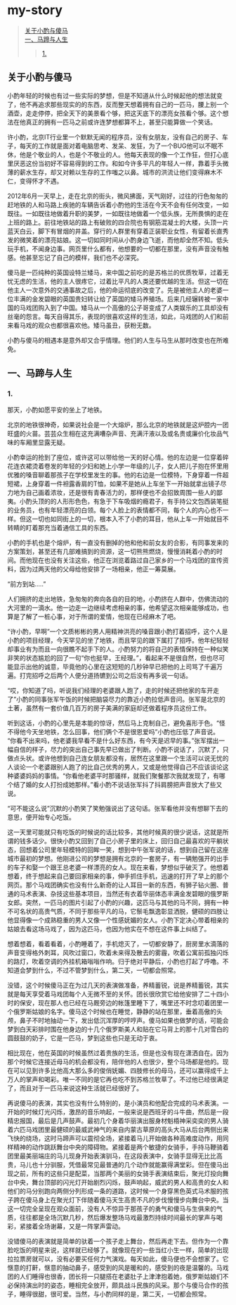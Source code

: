 # my-story
>[关于小酌与傻马](#1)  
[一、马蹄与人生](#2)
>>[1.](#21)
<h2 id='1'> 关于小酌与傻马</h2>

<p>小酌年轻的时候也有过一些实际的梦想，但是不知道从什么时候起他的想法就变了，他不再追求那些现实的的东西，反而整天想着拥有自己的一匹马，腰上别一个酒壶，走走停停，把全天下的美景看个够，把这天底下的漂亮女孩看个够。这个想法在他真正的拥有一匹马之前或许连梦想都算不上，甚至只能算做一个笑话。</p>
<p>许小酌，北京IT行业里一个默默无闻的程序员，没有女朋友，没有自己的房子、车子，每天的工作就是面对着电脑思考、发呆、发狂，为了一个BUG他可以不眠不休，他是个敬业的人，也是个不敬业的人。他每天表现的像一个工作狂，但打心底里厌恶这份当初好不容易得到的工作。和如今许多平凡的年轻人一样，靠着手头微薄的薪水生存，却又对赖以生存的工作嗤之以鼻。城市的洪流让他们变得麻木不仁，变得怀才不遇。</p>
<p>2012年6月一天早上，走在北京的街头，微风拂面，天气刚好，过往的行色匆匆的赶地铁的人和马路上疾驰的车辆告诉着小酌他的生活在今天不会有任何改变，一如既往。一如既往地做着升职的美梦，一如既往地做着一个低头族，无所畏惧的走在上班的路上。前往地铁站的路上有破败的四合院也有钢筋混凝土的大楼，头顶一片蓝天白云，脚下有冒烟的井盖。穿行的人群里有穿着正装职业女性，有留着长直秀发的微笑着的漂亮姑娘。这一切如同时间从小酌身边飞逝，而他却全然不知。低头玩手机，不闻身边事。网页里什么都有，他想要的一切都在那里，没有声音没有触感。他甚至忘记了自己的模样，我们也不必深究。</p>
<p>傻马是一匹纯种的英国设特兰矮马，来中国之前吃的是苏格兰的优质牧草，过着无忧无虑的生活，他的主人很疼它，过着比平凡的人类还要优越的生活。但这一切在他主人一次意外的交通事故之后，他的命运彻底的改变了。先是被他主人的老婆一位丰满的金发碧眼的英国贵妇转让给了英国的矮马养殖场。后来几经辗转被一家中国的马戏团购入到了中国。矮马从一个高傲的公子哥变成了人类娱乐的工具却没有丝毫的怨言。每天自得其乐，表现的很喜欢这样的生活，如此，马戏团的人们和前来看马戏的观众也都很喜欢他。矮马虽丑，获粉无数。</p>
<p>小酌与傻马的相遇本是意外却又合乎情理。他们的人生与马生从那时改变也在所难免。</p>

<h2 id='2'>一、马蹄与人生</h2>
<h3 id='21'>1.</h3>
<p> 那天，小酌如愿平安的坐上了地铁。</p>
<p>北京的地铁很神奇，如果说社会是一个大熔炉，那么北京的地铁就是这炉腔内一团旺盛的火苗。芸芸众生相在这充满嘈杂声音、充满汗液以及或名贵或廉价化妆品气味的车厢里显露无疑。</p>
<p> 小酌幸运的抢到了座位，或许这可以带给他一天的好心情。他的左边是一位穿着碎花连衣裙烫着卷发的年轻的少妇和她上小学一年级的儿子，女人把儿子抱在怀里用优雅的嗓音聊着那孩子在学校里发生的事。他的右边是一位模特，下身穿着一件超短裙，上身穿着一件袒露香肩的T恤，如果不是她从上车坐下一开始就拿出镜子尽力地为自己画着浓妆，还是很有青春活力的，那样便也不会招致周围一些人的鄙夷。小酌头顶的的人形形色色，有急于下车吸烟的瘾君子，有手持公文包西装笔挺的业务员，也有年轻漂亮的白领。每个人脸上的表情都不同，每个人的内心也不一样。但这一切也如同街上的一切，根本入不了小酌的耳目，他从上车一开始就目不转睛的盯着那充当着通信工具的东西。</p>
<p> 小酌的手机也是个熔炉，有一直没有删掉的他和他和前女友的合影，有同事发来的方案策划，甚至还有几部难搞到的资源，这一切熊熊燃烧，慢慢消耗着小酌的时间。而他现在也没有关注这些，他正在浏览着路过自己家乡的一个马戏团的宣传资料，因为过两天他的父母给他安排了一场相亲，他正一筹莫展。</p>
<p> “前方到站.....”</p>
<p>人们拥挤的走出地铁，急匆匆的奔向各自的目的地，小酌挤在人群中，仿佛流动的大河里的一滴水。他一边走一边继续考虑相亲的事，他希望这次相亲能够成功，也算是了解了一桩心事，对于所谓的爱情，他现在已经麻木了吧。</p>
<p>  “许小酌，早啊”一个文质彬彬的男人用精神洪亮的嗓音跟小酌打着招呼，这个人是小酌的项目经理，今天罕见的坐了地铁，而且罕见的跟下属打了招呼。他年纪轻轻却事业有为而且一向很瞧不起手下的人。小酌努力的将自己的表情保持在一种似笑非笑的状态尴尬的回了一句“你也挺早，王经理。”，看起来不是很自然，但也尽可能显示出他的诚意，毕竟他的心里在这短短的几秒钟早已把他的上司骂了千遍万遍。打完招呼之后两个人便分道扬镳到公司之后没有再多说一句话。</p>
<p>	“哎，你知道了吗，听说我们经理的老婆跟人跑了，走的时候还把他家的车开走了”小酌的同事张军午饭的时候把脑袋尽力的靠近小酌拉低声音问。张军是北京的土著，虽然有一套价值几百万的房子美满的家庭却还做着程序员这份工作。</p>
<p>   听到这话，小酌的心里先是本能的惊讶，然后马上克制自己，避免喜形于色。“怪不得他今天坐地铁，怎么回事，他们俩个不是很恩爱吗”小酌也压低了声音说。           “你看不出来吗，他老婆我早看不是什么好东西，有今天是迟早的事。”张军摆出一幅自信的样子，尽力的突出自己事先早已做出了判断。小酌不说话了，沉默了，只做点头状。或许他想到自己连女朋友都没有，居然在这里跟一个生活可以说无忧的人谈论一个老婆跟别人跑了的比自己优秀的男人，又或是他觉得自己不应该谈论这种婆婆妈妈的事情。“你看他老婆平时那骚样，就我们聚餐那次我就发现了，有哪个结了婚的女人打扮成她那样。”看小酌不说话张军抖了抖肩膀把声音放大了些又说。</p>
<p>   “可不能这么说”沉默的小酌笑了笑勉强说出了这句话。张军看他并没有想聊下去的意思，便开始专心吃饭。</p>
<p> 这一天里可能就只有吃饭的时候说的话比较多，其他时候真的很少说话，这就是所谓的钱多话少。很快小酌又回到了自己小房子里的床上，回归自己最喜欢的平躺状态，回想着公司里年轻模特的回眸一笑，想到中午张军说的话，想到自己留在这座城市最初的梦想。他刚进公司的梦想是拥有北京的一套房子，有一辆勉强开的出手的车子和娶一个跟王总老婆一样漂亮的女人。现在来看，梦想似乎破灭了。他想着想着，终于想起来自己要回家相亲的事，伸手抓住手机，迅速的打开了早上的那个网页。那个马戏团确实也没有什么新奇的让人耳目一新的东西，有狮子钻火圈、普通的马术表演、杂技这些基本项目，当然还有衣着华丽体态丰满金发碧眼的俄罗斯女郎。突然，一匹马的图片引起了小酌的兴趣，这匹马与其他的马不同，拥有一种不可名状的高贵气质，不同于那些平凡的马，它鬃毛飘逸彰显洒脱，健硕的四肢让他显得像一个成熟稳重的男人又像一个性感妩媚的女人。小酌下定决心带着相亲的姑娘去看这场马戏了，因为这匹马，也因为他实在不想在这件事上纠结了。</p>
<p>  想着想着，看着看着，小酌睡着了，手机熄灭了，一切都安静了，厨房里水滴落的声音变得格外刺耳，风吹过窗口，吹着未来得及散去的雾霾，吹着公寓前孤独闪烁的路灯，吹着空调的外挂机箱嗡嗡作响。归于绝对平静后，小酌也打起了呼噜。不知道会梦到什么，不过不管梦到什么，第二天，一切都会照常。</p>
<p>没错，这个时候傻马正在为过几天的表演做准备，养精蓄锐，说是养精蓄锐，其实就是每天享受着马戏团每个人无微不至的关怀。团长很欣赏它给他安排了二十四小时的保安，现在那人也已经在马厩旁边的帐篷里睡下了，嘴里还不时念叨着团里一个俄罗斯姑娘的名字。傻马这个时候也在睡觉，静静的站在那里，垂着高傲的头颅，鼻子不时地抽动一下，发出低沉浑厚的哼哼声。傻马如果也做梦的话，可能会梦到白天彩排时围在他身边的十几个俄罗斯美人和贴在它马背上的那十几对雪白的圆鼓鼓的奶子，它是一匹马，梦到这些也只是无动于衷。</p>
<p> 相比现在，他在英国的时候虽然过着贵族的生活，但是也没有现在潇洒自在。因为那个时候它连接近母马的机会都没有，陪伴他的人也很少，整个马场都是他的。现在可以见到许多比他高大那么多的俊俏妩媚、四肢修长的母马，还可以赢得成千上万人的掌声和喝彩。唯一不同的是它再也吃不到苏格兰牧草了。不过他已经很满足了，而且对于一匹马来说这种生活就已经很好了。</p>
<p>再说傻马的表演，其实也没有什么特别的，是小演员和他配合完成的马术表演。一开始的时候灯光闪烁，激昂的音乐响起，一般来说是西班牙的斗牛曲，然后是一段精忠报国，最后是几声鼓声。最初几个身着华丽演出服身材魁梧神采奕奕的男人骑着六匹马戏团里最健硕的最威武神气的来自内蒙古草原的高头大马从后台两侧出来飞快的绕场，这时马蹄声可以震彻全场，紧接着马儿开始做各种高难度动作，用同样精神的动作跳跃舞台中央的障碍物。紧接着是两个敏捷的女骑手，手持马鞭骑着团里最美丽端庄的马儿现身开始表演驯马，在这段表演中，女骑手显得无比比高贵，马儿也十分驯服，凭借最常见最普通的几个动作就能赢得满堂彩。但在傻马出现之前，所有的这些只是配菜，当那两个美丽的女骑手表演结束后，聚光灯投向舞台中央，舞台顶部的闪光灯开始剧烈闪烁，鼓声响起，威武的男人和高贵的女人和他们的马分别跑向两侧分列形成一条的道路，这时候一个身穿黑色英式马术服的孩子跨在傻马身上在聚光灯下伴随着傻马天生高贵不凡的步伐慢慢步向舞台中央。当这一切完全呈现在观众面前，没有人不惊异于那孩子的勇气和傻马与生俱来的气质，往往都是全场沉默几秒，然后爆发整场马戏最激烈持续时间最长的掌声与喝彩，紧接着全场谢幕，又是一阵掌声雷动。</p>
<p> 没错傻马的表演就是简单的驮着一个孩子走上舞台，然后再走下去。但作为一个靠脸吃饭的明星来说，这样就已经够了。就像现在的一些当红小生一样，简单的出现拉拉票房就可以，没有必要买任何力气演戏。每天如此，傻马便也不会想家了。它惬意的打鼾，惬意的抽动鼻子，感受到的风是暖和的，感受到的夜是温馨的。马戏团的人们睡得也很香，团长将一只腿搭在老婆肚子上津津抱着她，俄罗斯姑娘们不必保持演出时的姿态，睡相完全放开，颇具战斗民族的风采。那个与傻马合作的孩子，睡得很甜，很可爱。当然，与小酌同样的是，第二天，一切都会照常。</p>
